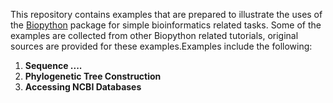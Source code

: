 This repository contains examples that are prepared to illustrate the uses of the [Biopython](https://biopython.org/) package for simple bioinformatics related tasks. Some of the examples are collected from other Biopython related tutorials, original sources are provided for these examples.Examples include the following:
1. **Sequence ....**
2. **Phylogenetic Tree Construction**
3. **Accessing NCBI Databases**
